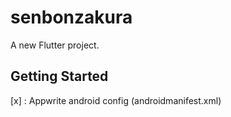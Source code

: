 # senbonzakura

A new Flutter project.

## Getting Started

[x] : Appwrite android config (androidmanifest.xml)